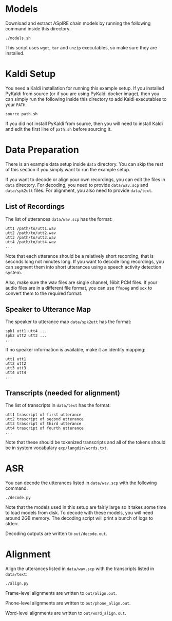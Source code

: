 # Models

Download and extract ASpIRE chain models by running the following command
inside this directory.

    ./models.sh

This script uses `wget`, `tar` and `unzip` executables, so make sure they are
installed.

# Kaldi Setup

You need a Kaldi installation for running this example setup. If you installed
PyKaldi from source (or if you are using PyKaldi docker image), then you can
simply run the following inside this directory to add Kaldi executables to your
`PATH`.

    source path.sh

If you did not install PyKaldi from source, then you will need to install Kaldi
and edit the first line of `path.sh` before sourcing it.

# Data Preparation

There is an example data setup inside `data` directory. You can skip the rest
of this section if you simply want to run the example setup.

If you want to decode or align your own recordings, you can edit the files in
`data` directory. For decoding, you need to provide `data/wav.scp` and
`data/spk2utt` files. For alignment, you also need to provide `data/text`.

## List of Recordings

The list of utterances `data/wav.scp` has the format:

    utt1 /path/to/utt1.wav
    utt2 /path/to/utt2.wav
    utt3 /path/to/utt3.wav
    utt4 /path/to/utt4.wav
    ...

Note that each utterance should be a relatively short recording, that is seconds
long not minutes long. If you want to decode long recordings, you can segment
them into short utterances using a speech activity detection system.

Also, make sure the wav files are single channel, 16bit PCM files. If your audio
files are in a different file format, you can use `ffmpeg` and `sox` to convert
them to the required format.

## Speaker to Utterance Map

The speaker to utterance map `data/spk2utt` has the format:

    spk1 utt1 utt4 ...
    spk2 utt2 utt3 ...
    ...

If no speaker information is available, make it an identity mapping:

    utt1 utt1
    utt2 utt2
    utt3 utt3
    utt4 utt4
    ...

## Transcripts (needed for alignment)

The list of transcripts in `data/text` has the format:

    utt1 trascript of first utterance
    utt2 trascript of second utterance
    utt3 trascript of third utterance
    utt4 trascript of fourth utterance
    ...

Note that these should be tokenized transcripts and all of the tokens should be
in system vocabulary `exp/langdir/words.txt`.

# ASR

You can decode the utterances listed in `data/wav.scp` with the following
command.

    ./decode.py

Note that the models used in this setup are fairly large so it takes some time
to load models from disk. To decode with these models, you will need around 2GB
memory. The decoding script will print a bunch of logs to stderr.

Decoding outputs are written to `out/decode.out`.

# Alignment

Align the utterances listed in `data/wav.scp` with the transcripts listed in
`data/text`:

    ./align.py

Frame-level alignments are written to `out/align.out`.

Phone-level alignments are written to `out/phone_align.out`.

Word-level alignments are written to `out/word_align.out`.

